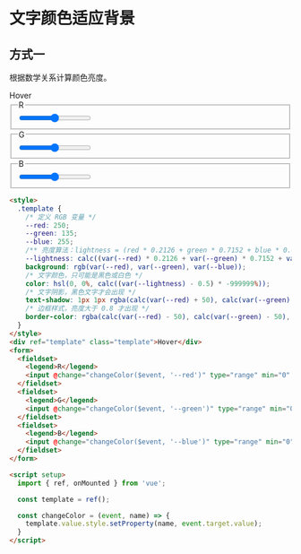 # 文字颜色适应背景

<style module>
  .docsExample {
    flex-direction: column;
  }
  .docsExample form {
    display: flex;
    gap: 5px;
  }
  .docsExample legend {
    margin: 0 0 -5px 5px;
  }
  .docsExample .template {
    /* 定义 RGB 变量 */
    --red: 250;
    --green: 135;
    --blue: 255;
    /** 亮度算法：lightness = (red * 0.2126 + green * 0.7152 + blue * 0.0722) / 255 */
    --lightness: calc((var(--red) * 0.2126 + var(--green) * 0.7152 + var(--blue) * 0.0722) / 255);
    padding: 10px 30px;
    background: rgb(var(--red), var(--green), var(--blue));
    /* 文字颜色，只可能是黑色或白色 */
    color: hsl(0, 0%, calc((var(--lightness) - 0.5) * -999999%));
    /* 文字阴影，黑色文字才会出现 */
    text-shadow: 1px 1px rgba(calc(var(--red) + 50), calc(var(--green) + 50), calc(var(--blue) + 50), calc((var(--lightness) - 0.5) * 9999));
    /* 边框样式，亮度大于 0.8 才出现 */
    border-color: rgba(calc(var(--red) - 50), calc(var(--green) - 50), calc(var(--blue) - 50), calc((var(--lightness) - 0.8) * 100));
  }
</style>

## 方式一

根据数学关系计算颜色亮度。

<div :class='["docs-example", $style.docsExample]'>
  <div ref="template" :class="$style.template">Hover</div>
  <form>
    <fieldset>
      <legend>R</legend>
      <input @change="changeColor($event, '--red')" type="range" min="0" max="255" />
    </fieldset>
    <fieldset>
      <legend>G</legend>
      <input @change="changeColor($event, '--green')" type="range" min="0" max="255" />
    </fieldset>
    <fieldset>
      <legend>B</legend>
      <input @change="changeColor($event, '--blue')" type="range" min="0" max="255" />
    </fieldset>
  </form>
</div>

<script setup>
  import { ref, onMounted } from 'vue';

  const template = ref();

  const changeColor = (event, name) => {
    template.value.style.setProperty(name, event.target.value);
  }
</script>

```html
<style>
  .template {
    /* 定义 RGB 变量 */
    --red: 250;
    --green: 135;
    --blue: 255;
    /** 亮度算法：lightness = (red * 0.2126 + green * 0.7152 + blue * 0.0722) / 255 */
    --lightness: calc((var(--red) * 0.2126 + var(--green) * 0.7152 + var(--blue) * 0.0722) / 255);
    background: rgb(var(--red), var(--green), var(--blue));
    /* 文字颜色，只可能是黑色或白色 */
    color: hsl(0, 0%, calc((var(--lightness) - 0.5) * -999999%));
    /* 文字阴影，黑色文字才会出现 */
    text-shadow: 1px 1px rgba(calc(var(--red) + 50), calc(var(--green) + 50), calc(var(--blue) + 50), calc((var(--lightness) - 0.5) * 9999));
    /* 边框样式，亮度大于 0.8 才出现 */
    border-color: rgba(calc(var(--red) - 50), calc(var(--green) - 50), calc(var(--blue) - 50), calc((var(--lightness) - 0.8) * 100));
  }
</style>
<div ref="template" class="template">Hover</div>
<form>
  <fieldset>
    <legend>R</legend>
    <input @change="changeColor($event, '--red')" type="range" min="0" max="255" />
  </fieldset>
  <fieldset>
    <legend>G</legend>
    <input @change="changeColor($event, '--green')" type="range" min="0" max="255" />
  </fieldset>
  <fieldset>
    <legend>B</legend>
    <input @change="changeColor($event, '--blue')" type="range" min="0" max="255" />
  </fieldset>
</form>

<script setup>
  import { ref, onMounted } from 'vue';

  const template = ref();

  const changeColor = (event, name) => {
    template.value.style.setProperty(name, event.target.value);
  }
</script>
```